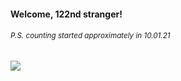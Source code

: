 #### Welcome, 122nd stranger!

###### <sup>P.S. counting started approximately in 10.01.21</sup>

<img src="https://kraftwerk28.pp.ua/vcnt.png"></img>
